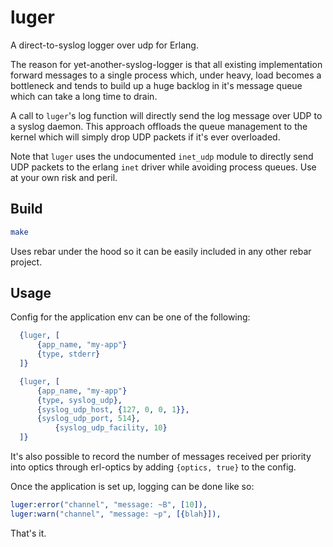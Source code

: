 # luger

A direct-to-syslog logger over udp for Erlang.

The reason for yet-another-syslog-logger is that all existing implementation
forward messages to a single process which, under heavy, load becomes a
bottleneck and tends to build up a huge backlog in it's message queue which can
take a long time to drain.

A call to `luger`'s log function will directly send the log message over UDP to a
syslog daemon. This approach offloads the queue management to the kernel which
will simply drop UDP packets if it's ever overloaded.

Note that `luger` uses the undocumented `inet_udp` module to directly send UDP
packets to the erlang `inet` driver while avoiding process queues. Use at your
own risk and peril.


## Build

```bash
make
```

Uses rebar under the hood so it can be easily included in any other rebar
project.


## Usage

Config for the application env can be one of the following:
```erlang
  {luger, [
      {app_name, "my-app"}
      {type, stderr}
  ]}
```
```erlang
  {luger, [
      {app_name, "my-app"}
      {type, syslog_udp},
	  {syslog_udp_host, {127, 0, 0, 1}},
	  {syslog_udp_port, 514},
          {syslog_udp_facility, 10}
  ]}
```

It's also possible to record the number of messages received per priority into
optics through erl-optics by adding `{optics, true}` to the config.

Once the application is set up, logging can be done like so:
```erlang
luger:error("channel", "message: ~B", [10]),
luger:warn("channel", "message: ~p", [{blah}]),
```

That's it.
